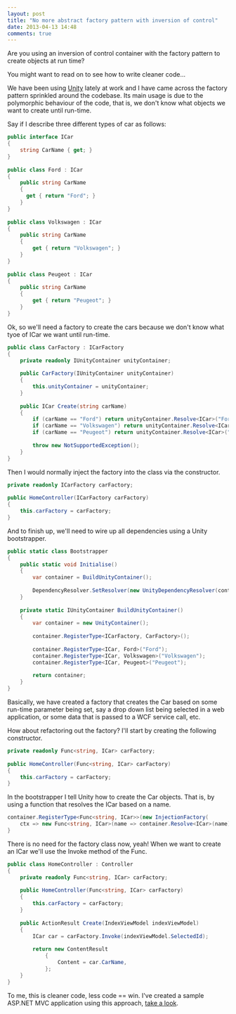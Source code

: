 ```yaml
---
layout: post
title: "No more abstract factory pattern with inversion of control"
date: 2013-04-13 14:48
comments: true
---
```


Are you using an inversion of control container with the factory pattern to create objects at run time? 

You might want to read on to see how to write cleaner code...

<!-- more --> 

We have been using [Unity](http://msdn.microsoft.com/en-us/library/hh237493.aspx) lately at work and I have came across the factory pattern sprinkled around the codebase. Its main usage is due to the polymorphic behaviour of the code, that is, we don't know what objects we want to create until run-time.

Say if I describe three different types of car as follows:


``` c# Interface ICar and three types of Cars
public interface ICar
{
    string CarName { get; }
}
 
public class Ford : ICar
{
    public string CarName
    {    
      get { return "Ford"; }
    }
}
 
public class Volkswagen : ICar
{
    public string CarName
    {
        get { return "Volkswagen"; }
    }    
}
 
public class Peugeot : ICar
{
    public string CarName
    {
        get { return "Peugeot"; }  
    }
}
```

Ok, so we'll need a factory to create the cars because we don't know what tyoe of ICar we want until run-time.

``` c# ICar factory
public class CarFactory : ICarFactory
{
    private readonly IUnityContainer unityContainer;
 
    public CarFactory(IUnityContainer unityContainer)
    {
        this.unityContainer = unityContainer;
    }
 
    public ICar Create(string carName)
    {
        if (carName == "Ford") return unityContainer.Resolve<ICar>("Ford");
        if (carName == "Volkswagen") return unityContainer.Resolve<ICar>("Volkswagen");
        if (carName == "Peugeot") return unityContainer.Resolve<ICar>("Peugeot");
 
        throw new NotSupportedException();
    }
}
```

Then I would normally inject the factory into the class via the constructor.

``` c# inject factory through the constructor
private readonly ICarFactory carFactory;
 
public HomeController(ICarFactory carFactory)
{
    this.carFactory = carFactory;
}
```

And to finish up, we'll need to wire up all dependencies using a Unity bootstrapper.

``` c# Unity bootstrapper
public static class Bootstrapper
{
    public static void Initialise()
    {
        var container = BuildUnityContainer();
 
        DependencyResolver.SetResolver(new UnityDependencyResolver(container));
    }
 
    private static IUnityContainer BuildUnityContainer()
    {
        var container = new UnityContainer();  
 
        container.RegisterType<ICarFactory, CarFactory>();
 
        container.RegisterType<ICar, Ford>("Ford");
        container.RegisterType<ICar, Volkswagen>("Volkswagen");
        container.RegisterType<ICar, Peugeot>("Peugeot");
 
        return container;
    }
}
```

Basically, we have created a factory that creates the Car based on some run-time parameter being set, say a drop down list being selected in a web application, or some data that is passed to a WCF service call, etc.

How about refactoring out the factory? I'll start by creating the following constructor.

``` c# Funcy constructor
private readonly Func<string, ICar> carFactory;
 
public HomeController(Func<string, ICar> carFactory)
{
    this.carFactory = carFactory;
}
```

In the bootstrapper I tell Unity how to create the Car objects. That is, by using a function that resolves the ICar based on a name.

``` c# Register the func with Unity
container.RegisterType<Func<string, ICar>>(new InjectionFactory(
    ctx => new Func<string, ICar>(name => container.Resolve<ICar>(name))));
}
```

There is no need for the factory class now, yeah! When we want to create an ICar we'll use the Invoke method of the Func.

``` c# Home controller Invoking the function
public class HomeController : Controller
{
    private readonly Func<string, ICar> carFactory;
 
    public HomeController(Func<string, ICar> carFactory)
    {
        this.carFactory = carFactory;
    }
 
    public ActionResult Create(IndexViewModel indexViewModel)
    {
        ICar car = carFactory.Invoke(indexViewModel.SelectedId);
 
        return new ContentResult
            {
                Content = car.CarName,
            };
    }
}
```

To me, this is cleaner code, less code == win. I've created a sample ASP.NET MVC application using this approach, [take a look](http://github.com/rogertinsley/NoMoreFactories).